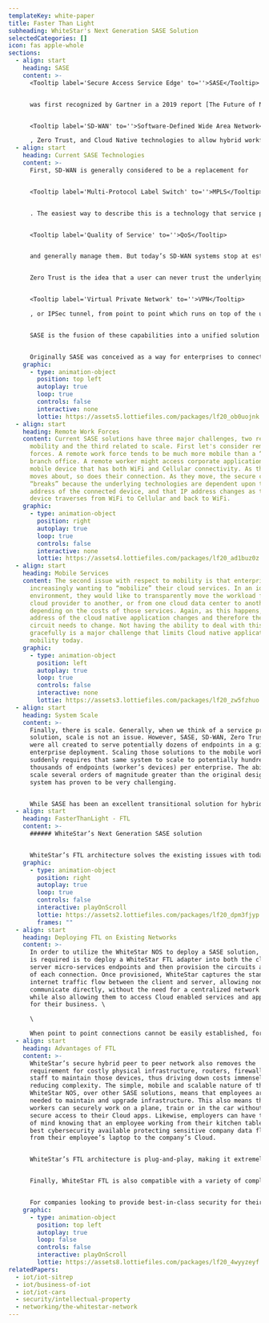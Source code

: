 ```yaml
---
templateKey: white-paper
title: Faster Than Light
subheading: WhiteStar's Next Generation SASE Solution
selectedCategories: []
icon: fas apple-whole
sections:
  - align: start
    heading: SASE
    content: >-
      <Tooltip label='Secure Access Service Edge' to=''>SASE</Tooltip>


      was first recognized by Gartner in a 2019 report [The Future of Network Security in the Cloud](<The Future of Network Security in the Cloud>) as an emerging architecture to provide 


      <Tooltip label='SD-WAN' to=''>Software-Defined Wide Area Network</Tooltip>

      , Zero Trust, and Cloud Native technologies to allow hybrid workforces to securely access Cloud-based services and applications from their homes and offices. Gartner has since projected SASE to reach a 40% deployment penetration by 2024 among global technology companies. While that’s a whole lot of words, let’s break the components down to gain a better insight.
  - align: start
    heading: Current SASE Technologies
    content: >-
      First, SD-WAN is generally considered to be a replacement for


      <Tooltip label='Multi-Protocol Label Switch' to=''>MPLS</Tooltip>


      . The easiest way to describe this is a technology that service providers use to create “circuits” between branch offices and the main office of an enterprise network. SD-WAN can be deployed as a software service rather than relying on vendor dependent hardware which is the case for MPLS. SD-WAN has been widely deployed and service providers have management software to allocate and deploy the circuits, provision their


      <Tooltip label='Quality of Service' to=''>QoS</Tooltip>


      and generally manage them. But today’s SD-WAN systems stop at establishing network circuits.


      Zero Trust is the idea that a user can never trust the underlying network that they run on. To create trust, they must always establish a


      <Tooltip label='Virtual Private Network' to=''>VPN</Tooltip>

      , or IPSec tunnel, from point to point which runs on top of the untrusted network. Within that tunnel every packet gets encrypted while in flight. This is required for enterprises that have branch offices as well as those that have applications hosted in cloud-based systems. After a circuit has been established via SD-WAN, a service provider will typically “provision” a series of VPN’s that run over those circuits. To do so often requires a hodgepodge of implementations depending on the equipment at the enterprise edge and within the cloud service providers themselves.


      SASE is the fusion of these capabilities into a unified solution that addresses both the deployment of “circuits” and the securing of them in a holistic and unified way. As such, it simplifies the deployment of multi-point enterprise networks - reducing cost and improving security at the same time. It also allows Cloud-native architectures to be containerized into micro-services and integrated with Cloud-based network security services with in-Cloud management of on-demand services and centralized policy control. Further, SASE allows local survivability in case of a failure of the Cloud. 


      Originally SASE was conceived as a way for enterprises to connect their stationary branch offices, headquarters and cloud-based applications at a moderate scale; think dozens of peer points for a typical enterprise. More recently, though, SASE has been repurposed to be a means by which entire remote teams can collaborate and work together.
    graphic:
      - type: animation-object
        position: top left
        autoplay: true
        loop: true
        controls: false
        interactive: none
        lottie: https://assets5.lottiefiles.com/packages/lf20_ob0uojnk.json
  - align: start
    heading: Remote Work Forces
    content: Current SASE solutions have three major challenges, two related to
      mobility and the third related to scale. First let's consider remote work
      forces. A remote work force tends to be much more mobile than a “fixed”
      branch office. A remote worker might access corporate applications via a
      mobile device that has both WiFi and Cellular connectivity. As the worker
      moves about, so does their connection. As they move, the secure circuit
      “breaks” because the underlying technologies are dependent upon the IP
      address of the connected device, and that IP address changes as the mobile
      device traverses from WiFi to Cellular and back to WiFi.
    graphic:
      - type: animation-object
        position: right
        autoplay: true
        loop: true
        controls: false
        interactive: none
        lottie: https://assets4.lottiefiles.com/packages/lf20_ad1buz0z.json
  - align: start
    heading: Mobile Services
    content: The second issue with respect to mobility is that enterprises are
      increasingly wanting to “mobilize” their cloud services. In an ideal
      environment, they would like to transparently move the workload from one
      cloud provider to another, or from one cloud data center to another,
      depending on the costs of those services. Again, as this happens, the IP
      address of the cloud native application changes and therefore the secure
      circuit needs to change. Not having the ability to deal with this
      gracefully is a major challenge that limits Cloud native application
      mobility today.
    graphic:
      - type: animation-object
        position: left
        autoplay: true
        loop: true
        controls: false
        interactive: none
        lottie: https://assets3.lottiefiles.com/packages/lf20_zw5fzhuo.json
  - align: start
    heading: System Scale
    content: >-
      Finally, there is scale. Generally, when we think of a service provider
      solution, scale is not an issue. However, SASE, SD-WAN, Zero Trust, etc.
      were all created to serve potentially dozens of endpoints in a given
      enterprise deployment. Scaling those solutions to the mobile work force
      suddenly requires that same system to scale to potentially hundreds of
      thousands of endpoints (worker’s devices) per enterprise. The ability to
      scale several orders of magnitude greater than the original design of a
      system has proven to be very challenging.


      While SASE has been an excellent transitional solution for hybrid workforces who need to be able to collaborate and work together from a variety of places, on the go, all over the world, it lacks the ability to do so while maintaining secure access to Cloud-based apps and services that might also be mobile.
  - align: start
    heading: FasterThanLight - FTL
    content: >-
      ###### WhiteStar’s Next Generation SASE solution


      WhiteStar’s FTL architecture solves the existing issues with today’s SASE solutions by utilizing the WhiteStar Network Operating System (NOS) to seamlessly connect mobile users to their Cloud-based apps and services that are needed. The WhiteStar NOS was developed specifically for mobile devices and applications that are constantly changing IP addresses; mobility is a core capability of all WhiteStar solutions. Additionally, the WhiteStar NOS, fundamentally being a Peer-to-Peer solution, was designed to scale to billions of endpoints. WhiteStar automatically forms secure “circuits” between each pair of endpoints within a WhiteStar Network in a system we call Cohorts and transparently maintains those secure circuits even while mobile.
    graphic:
      - type: animation-object
        position: right
        autoplay: true
        loop: true
        controls: false
        interactive: playOnScroll
        lottie: https://assets2.lottiefiles.com/packages/lf20_dpm3fjyp.json
        frames: ""
  - align: start
    heading: Deploying FTL on Existing Networks
    content: >-
      In order to utilize the WhiteStar NOS to deploy a SASE solution, all that
      is required is to deploy a WhiteStar FTL adapter into both the client and
      server micro-services endpoints and then provision the circuits at one end
      of each connection. Once provisioned, WhiteStar captures the standard
      internet traffic flow between the client and server, allowing nodes to
      communicate directly, without the need for a centralized network node,
      while also allowing them to access Cloud enabled services and applications
      for their business. \

      \

      When point to point connections cannot be easily established, for example if one or both endpoints being connected reside behind a firewall or NAT/PAT point, WhiteStar’s patent pending Crypto Tag Switching is automatically used to establish secure flows through intermediate nodes in the WhiteStar overlay network. With Crypto Tag Switching, packets are not decrypted until they reach their intended destination, dramatically improving network security and eliminating the threat of various common cybersecurity attacks in the process.
  - align: start
    heading: Advantages of FTL
    content: >-
      WhiteStar’s secure hybrid peer to peer network also removes the
      requirement for costly physical infrastructure, routers, firewalls and the
      staff to maintain those devices, thus driving down costs immensely and
      reducing complexity. The simple, mobile and scalable nature of the
      WhiteStar NOS, over other SASE solutions, means that employees are not
      needed to maintain and upgrade infrastructure. This also means that remote
      workers can securely work on a plane, train or in the car without losing
      secure access to their Cloud apps. Likewise, employers can have the peace
      of mind knowing that an employee working from their kitchen table has the
      best cybersecurity available protecting sensitive company data flowing
      from their employee’s laptop to the company’s Cloud.


      WhiteStar’s FTL architecture is plug-and-play, making it extremely easy to setup and manage as a secure network layer to deliver a company’s preexisting suite of Cloud native applications and services. It alleviates the need for companies to be locked in to using any single Cloud provider and can easily be installed on to bare metal or provided as a container solution for secure SASE delivery by Cloud network providers.


      Finally, WhiteStar FTL is also compatible with a variety of complex communication patterns including unicast, multicast and anycast. All of these attributes make the WhiteStar FTL an ideal transitional short-term solution for companies looking to migrate their existing Cloud applications to the secure WhiteStar ecosystem while laying the groundwork for an easy migration to a fully native WhiteStar secure implementation.


      For companies looking to provide best-in-class security for their employees, enabling them to work remotely without any compromise in the network’s security, and providing access to their Cloud-based services and applications, they need to look no further than WhiteStar. WhiteStar’s NOS first-party trust and Crypto Tag Switching, along with our FTL solution, automatically prevents cyber threats posed to the network while seamlessly adapting to both client and server mobility.
    graphic:
      - type: animation-object
        position: top left
        autoplay: true
        loop: false
        controls: false
        interactive: playOnScroll
        lottie: https://assets8.lottiefiles.com/packages/lf20_4wyyzeyf.json
relatedPapers:
  - iot/iot-sitrep
  - iot/business-of-iot
  - iot/iot-cars
  - security/intellectual-property
  - networking/the-whitestar-network
---
```

